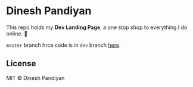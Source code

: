 # Dinesh Pandiyan

This repo holds my **Dev Landing Page**, a one stop shop to everything I do online. 🎉

`master` branch hrce code is in `dev` branch [here](https://github.com/flexdinesh/flexdinesh.github.io/tree/dev).

## License

MIT © Dinesh Pandiyan

